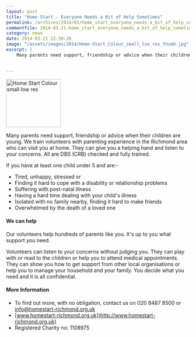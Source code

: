```yaml
---
layout: post
title: "Home Start - Everyone Needs a Bit of Help Sometimes"
permalink: /archives/2014/03/home_start_everyone_needs_a_bit_of_help_sometimes.html
commentfile: 2014-03-21-home_start_everyone_needs_a_bit_of_help_sometimes
category: news
date: 2014-03-21 22:50:26
image: "/assets/images/2014/Home-Start_Colour_small_low_res_thumb.jpg"
excerpt: |
    Many parents need support, friendship or advice when their children are young. We train volunteers with parenting experience in the Richmond area who can visit you at home. They can give you a helping hand and listen to your concerns. All are DBS (CRB) checked and fully trained.
    

---
```


<a href="/assets/images/2014/Home-Start_Colour_small_low_res.jpg" title="See larger version of - Home Start Colour small low res"><img src="/assets/images/2014/Home-Start_Colour_small_low_res_thumb.jpg" width="150" height="131" alt="Home Start Colour small low res" class="right" /></a>

Many parents need support, friendship or advice when their children are young. We train volunteers with parenting experience in the Richmond area who can visit you at home. They can give you a helping hand and listen to your concerns. All are DBS (CRB) checked and fully trained.

If you have at least one child under 5 and are:-

-   Tired, unhappy, stressed or
-   Finding it hard to cope with a disability or relationship problems
-   Suffering with post-natal illness
-   Having a hard time dealing with your child's illness
-   Isolated with no family nearby, finding it hard to make friends
-   Overwhelmed by the death of a loved one

#### We can help

Our volunteers help hundreds of parents like you. It's up to you what support you need.

Volunteers can listen to your concerns without judging you. They can play with or read to the children or help you to attend medical appointments. They can show you how to get support from other local organisations or help you to manage your household and your family. You decide what you need and it is all confidential.

#### More Information

-   To find out more, with no obligation, contact us on 020 8487 8500 or <info@homestart-richmond.org.uk>
-   [www.homestart-richmond.org.uk](http://www.homestart-richmond.org.uk)
-   Registered Charity no: 1108975
